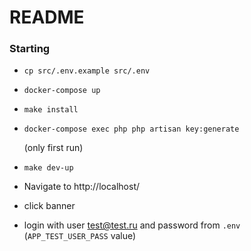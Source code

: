 # README

### Starting
* ``cp src/.env.example src/.env``
* ``docker-compose up``
* ``make install``  
* ``docker-compose exec php php artisan key:generate``
  
  (only first run)
* ``make dev-up``
* Navigate to http://localhost/
* click banner
* login with user test@test.ru and password from `.env`
  (`APP_TEST_USER_PASS` value)

